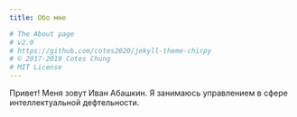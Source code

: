 ```yaml
---
title: Обо мне

# The About page
# v2.0
# https://github.com/cotes2020/jekyll-theme-chirpy
# © 2017-2019 Cotes Chung
# MIT License
---
```


Привет! Меня зовут Иван Абашкин. Я занимаюсь управлением в сфере интеллектуальной дефтельности. 
